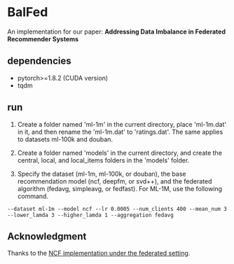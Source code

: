 # BalFed
An implementation for our paper: **Addressing Data Imbalance in Federated Recommender Systems**

## dependencies
- pytorch>=1.8.2 (CUDA version)
- tqdm

## run
1. Create a folder named 'ml-1m' in the current directory, place 'ml-1m.dat' in it, and then rename the 'ml-1m.dat' to 'ratings.dat'. The same applies to datasets ml-100k and douban.

2. Create a folder named 'models' in the current directory, and create the central, local, and local_items folders in the 'models' folder.

3. Specify the dataset (ml-1m, ml-100k, or douban), the base recommendation model (ncf, deepfm, or svd++), and the federated algorithm (fedavg, simpleavg, or fedfast).
For ML-1M, use the following command.
```
--dataset ml-1m --model ncf --lr 0.0005 --num_clients 400 --mean_num 3 --lower_lamda 3 --higher_lamda 1 --aggregation fedavg
```

## Acknowledgment
Thanks to the [NCF implementation under the federated setting](https://github.com/omarmoo5/Federated-Neural-Collaborative-Filtering#readme).
